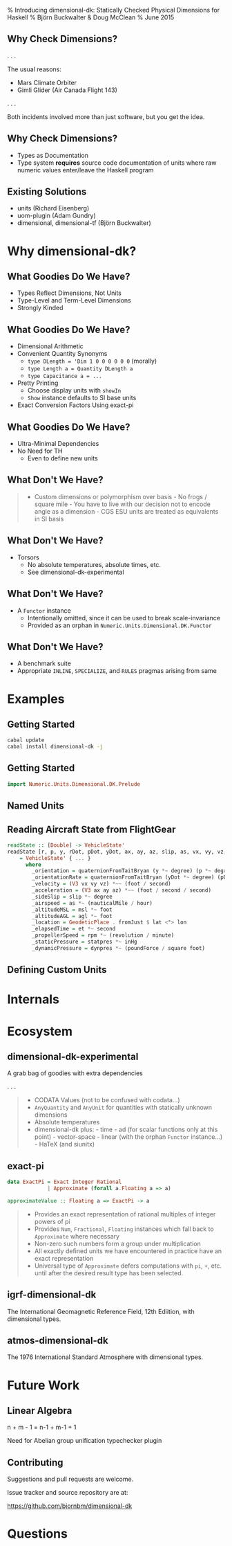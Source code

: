 % Introducing dimensional-dk:
  Statically Checked Physical Dimensions for Haskell
% Björn Buckwalter & Doug McClean
% June 2015

## Why Check Dimensions?

. . .

The usual reasons:

- Mars Climate Orbiter
- Gimli Glider (Air Canada Flight 143)

. . .

Both incidents involved more than just software, but you get the idea.

## Why Check Dimensions?

- Types as Documentation
- Type system **requires** source code documentation of
  units where raw numeric values enter/leave the Haskell program

## Existing Solutions

- units (Richard Eisenberg)
- uom-plugin (Adam Gundry)
- dimensional, dimensional-tf (Björn Buckwalter)

# Why dimensional-dk?

## What Goodies Do We Have?

- Types Reflect Dimensions, Not Units
- Type-Level and Term-Level Dimensions
- Strongly Kinded

## What Goodies Do We Have?

- Dimensional Arithmetic
- Convenient Quantity Synonyms
    - `type DLength = 'Dim 1 0 0 0 0 0 0` (morally)
    - `type Length a = Quantity DLength a`
    - `type Capacitance a = ...`
- Pretty Printing
    - Choose display units with `showIn`
    - `Show` instance defaults to SI base units
- Exact Conversion Factors Using exact-pi

## What Goodies Do We Have?

- Ultra-Minimal Dependencies
- No Need for TH
    - Even to define new units

## What Don't We Have?

> - Custom dimensions or polymorphism over basis
    - No frogs / square mile
    - You have to live with our decision not to encode angle as a dimension
    - CGS ESU units are treated as equivalents in SI basis

## What Don't We Have?

- Torsors
    - No absolute temperatures, absolute times, etc.
    - See dimensional-dk-experimental

## What Don't We Have?

- A `Functor` instance
    - Intentionally omitted, since it can be used to break scale-invariance
    - Provided as an orphan in `Numeric.Units.Dimensional.DK.Functor`

## What Don't We Have?

- A benchmark suite
- Appropriate `INLINE`, `SPECIALIZE`, and `RULES` pragmas arising from same

# Examples

## Getting Started

```bash
cabal update
cabal install dimensional-dk -j
```

## Getting Started

```haskell
import Numeric.Units.Dimensional.DK.Prelude

```

## Named Units

## Reading Aircraft State from FlightGear

```haskell
readState :: [Double] -> VehicleState'
readState [r, p, y, rDot, pDot, yDot, ax, ay, az, slip, as, vx, vy, vz, msl, agl, lat, lon, et, rpm, temp, statpres, dynpres]
    = VehicleState' { ... }
      where
        _orientation = quaternionFromTaitBryan (y *~ degree) (p *~ degree) (r *~ degree)
        _orientationRate = quaternionFromTaitBryan (yDot *~ degree) (pDot *~ degree) (rDot *~ degree)
        _velocity = (V3 vx vy vz) *~~ (foot / second)
        _acceleration = (V3 ax ay az) *~~ (foot / second / second)
        _sideSlip = slip *~ degree
        _airspeed = as *~ (nauticalMile / hour)
        _altitudeMSL = msl *~ foot
        _altitudeAGL = agl *~ foot
        _location = GeodeticPlace . fromJust $ lat <°> lon
        _elapsedTime = et *~ second
        _propellerSpeed = rpm *~ (revolution / minute)
        _staticPressure = statpres *~ inHg
        _dynamicPressure = dynpres *~ (poundForce / square foot)
```

## Defining Custom Units

# Internals

# Ecosystem

## dimensional-dk-experimental

A grab bag of goodies with extra dependencies

. . .

> - CODATA Values (not to be confused with codata...)
> - `AnyQuantity` and `AnyUnit` for quantities with statically unknown dimensions
> - Absolute temperatures
> - dimensional-dk plus:
    - time
    - ad (for scalar functions only at this point)
    - vector-space
    - linear (with the orphan `Functor` instance...)
    - HaTeX (and siunitx)

## exact-pi

```haskell
data ExactPi = Exact Integer Rational
             | Approximate (forall a.Floating a => a)

approximateValue :: Floating a => ExactPi -> a
```

> - Provides an exact representation of rational multiples of integer powers of pi
> - Provides `Num`, `Fractional`, `Floating` instances which fall back to `Approximate` where necessary
> - Non-zero such numbers form a group under multiplication
> - All exactly defined units we have encountered in practice have an exact representation
> - Universal type of `Approximate` defers computations with `pi`, `+`, etc. until after the desired result type
    has been selected.

## igrf-dimensional-dk

The International Geomagnetic Reference Field, 12th Ediition, with dimensional types.

## atmos-dimensional-dk

The 1976 International Standard Atmosphere with dimensional types.

# Future Work

## Linear Algebra

n + m - 1 = n-1 + m-1 + 1

Need for Abelian group unification typechecker plugin

## Contributing

Suggestions and pull requests are welcome.

Issue tracker and source repository are at:

https://github.com/bjornbm/dimensional-dk

# Questions
